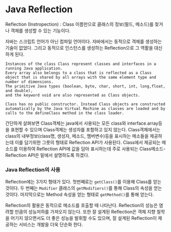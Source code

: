 # Java Reflection

Reflection (Instropection) : Class 이름만으로 클래스의 정보(필드, 메소드)를 찾거나 객체를 생성할 수 있는 기능이다.

자바는 스크립트 언어가 아닌 컴파일 언어이다. 자바에서는 동적으로 객체를 생성하는 기술이 없었다. 그리고 동적으로 인스턴스를 생성하는 Reflection으로 그 역활을 대신하게 된다.

```
Instances of the class Class represent classes and interfaces in a running Java application. 
Every array also belongs to a class that is reflected as a Class object that is shared by all arrays with the same element type and number of dimensions. 
The primitive Java types (boolean, byte, char, short, int, long,float, and double), 
and the keyword void are also represented as Class objects.

Class has no public constructor. Instead Class objects are constructed automatically by the Java Virtual Machine as classes are loaded and by calls to the defineClass method in the class loader.
```

간단하게 살펴보면 Class객체는 java에서 사용되는 모든 class와 interface.array등을 표현할 수 있으며 Class객체는 생성자를 포함하고 있지 않는다. Class객체에서는 class의 내부정보(class명, 생성자, 메소드, 멤버변수)등을 표시하는 메소들을 제공하는데 이를 담기위한 그릇의 형태로 Reflection API가 사용된다. Class에서 제공되는 메소드를 이용하여 Reflection API에 값을 담아 표시하는데 주로 사용되는 Class메소드-Reflection API은 밑에서 설명하도록 하겠다.

### Java Reflection의 사용
Reflection에는 3가지 형태가 있다.
첫번째로는 `getClass()`를 이용해 Class를 얻는 것이다. 두 번째는 `Modifier` 클래스의 `getModifiers()`를 통해 Class의 속성을 얻는 것이다. 마지막으로는 Method 속성을 얻는 형태로 `getMethod()`를 통해 얻는다.

Reflection의 활용은 동적으로 메소드를 호출할 때 나타난다. Reflection의 성능은 염려할 만큼의 성능저하를 가져오지 않는다. 또한 잘 설계된 Reflection은 객체 지향 철학을 어기지 않으면서도 더 좋은 성능을 발휘할 수도 있으며, 잘 설계된 Reflection이 제공하는 서비스는 개발을 더욱 단순화 한다. 